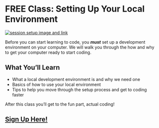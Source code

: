 # FREE Class: Setting Up Your Local Environment

[![session setup image and link](https://curriculum-content.s3.amazonaws.com/phase-1/how-to-get-help/env-setup-session.avif)][env-setup]

Before you can start learning to code, you ***must*** set up a development
environment on your computer. We will walk you through the how and why to get
your computer ready to start coding.

## What You’ll Learn

- What a local development environment is and why we need one
- Basics of how to use your local environment
- Tips to help you move through the setup process and get to coding faster

After this class you’ll get to the fun part, actual coding!

## [Sign Up Here!][env-setup]

[env-setup]: https://www.eventbrite.com/e/free-tech-prep-class-get-your-computer-ready-to-code-tickets-603945877377
